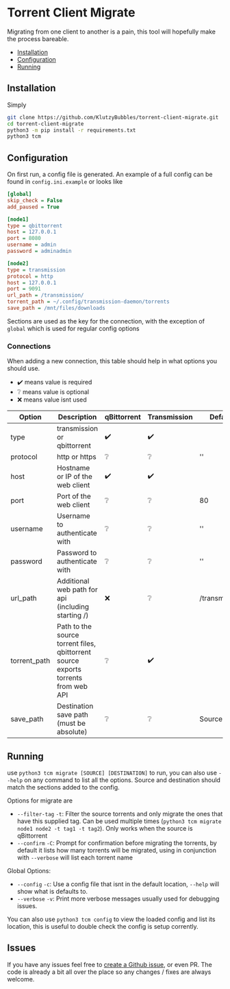 # Torrent Client Migrate

Migrating from one client to another is a pain, this tool will hopefully make the process bareable.

- [Installation](#installation)
- [Configuration](#configuration)
- [Running](#running)

## Installation

Simply

```sh
git clone https://github.com/KlutzyBubbles/torrent-client-migrate.git
cd torrent-client-migrate
python3 -m pip install -r requirements.txt
python3 tcm
```

## Configuration

On first run, a config file is generated. An example of a full config can be found in `config.ini.example` or looks like

```ini
[global]
skip_check = False
add_paused = True

[node1]
type = qbittorrent
host = 127.0.0.1
port = 8080
username = admin
password = adminadmin

[node2]
type = transmission
protocol = http
host = 127.0.0.1
port = 9091
url_path = /transmission/
torrent_path = ~/.config/transmission-daemon/torrents
save_path = /mnt/files/downloads
```

Sections are used as the key for the connection, with the exception of `global` which is used for regular config options

### Connections

When adding a new connection, this table should help in what options you should use.

- ✔️ means value is required
- ❔ means value is optional
- ❌ means value isnt used

| Option       | Description                                                                        | qBittorrent | Transmission | Defaults to       |
|--------------|------------------------------------------------------------------------------------|-------------|--------------|-------------------|
| type         | transmission or qbittorrent                                                        | ✔️           | ✔️            |                   |
| protocol     | http or https                                                                      | ❔           | ❔            | ''                |
| host         | Hostname or IP of the web client                                                   | ✔️           | ✔️            |                   |
| port         | Port of the web client                                                             | ❔           | ❔            | 80                |
| username     | Username to authenticate with                                                      | ❔           | ❔            | ''                |
| password     | Password to authenticate with                                                      | ❔           | ❔            | ''                |
| url_path     | Additional web path for api (including starting /)                                 | ❌           | ❔            | /transmission/rpc |
| torrent_path | Path to the source torrent files, qbittorrent source exports torrents from web API | ❔           | ✔️            |                   |
| save_path    | Destination save path (must be absolute)                                           | ❔           | ❔            | Source save path  |

## Running

use `python3 tcm migrate [SOURCE] [DESTINATION]` to run, you can also use `--help` on any command to list all the options. Source and destination should match the sections added to the config.

Options for migrate are

- `--filter-tag` `-t`: Filter the source torrents and only migrate the ones that have this supplied tag. Can be used multiple times (`python3 tcm migrate node1 node2 -t tag1 -t tag2`). Only works when the source is qBittorrent
- `--confirm` `-C`: Prompt for confirmation before migrating the torrents, by default it lists how many torrents will be migrated, using in conjunction with `--verbose` will list each torrent name

Global Options:
- `--config` `-c`: Use a config file that isnt in the default location, `--help` will show what is defaults to.
- `--verbose` `-v`: Print more verbose messages usually used for debugging issues.

You can also use `python3 tcm config` to view the loaded config and list its location, this is useful to double check the config is setup corrently.

## Issues

If you have any issues feel free to [create a Github issue](https://github.com/KlutzyBubbles/torrent-client-migrate/issues/new), or even PR. The code is already a bit all over the place so any changes / fixes are always welcome.
